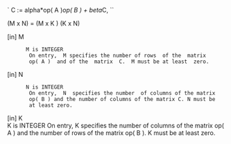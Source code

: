 `
C := alpha*op( A )*op( B ) + beta*C,
``

(M x N) = (M x K ) (K x N)

[in]    M   

          M is INTEGER
           On entry,  M specifies the number of rows  of the  matrix
           op( A )  and of the  matrix  C.  M must be at least  zero.

[in]    N   

          N is INTEGER
           On entry,  N  specifies the number  of columns of the matrix
           op( B ) and the number of columns of the matrix C. N must be
           at least zero.

[in]    K   
          K is INTEGER
           On entry,  K  specifies  the number of columns of the matrix
           op( A ) and the number of rows of the matrix op( B ). K must
           be at least  zero.
